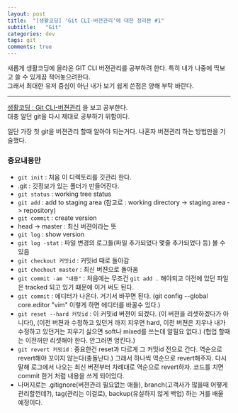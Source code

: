 ```yaml
---
layout: post
title:  "[생활코딩] 'Git CLI-버젼관리'에 대한 정리본 #1"
subtitle:   "Git"
categories: dev
tags: git
comments: true
---
```


새롭게 생활코딩에 올라온 GIT CLI 버젼관리를 공부하려 한다. 특히 내가 나중에 딱보고 쓸 수 있게끔 적어놓으려한다.  
그래서 최대한 유저 중심이 아닌 내가 보기 쉽게 쓴점은 양해 부탁 바란다.

---


[생활코딩 : Git CLI-버젼관리](https://opentutorials.org/course/3839) 을 보고 공부한다.  
대충 알던 git을 다시 제대로 공부하기 위함이다.
  
일단 가장 첫 git을 버젼관리 할때 알아야 되는거다. 나혼자 버젼관리 하는 방법만을 기술했다.
  
  
### 중요내용만
- ```git init``` : 처음 이 디렉토리를 깃관리 한다.
- .git : 깃정보가 있는 폴더가 만들어진다.
- ```git status``` : working tree status
- ```git add``` : add to staging area (참고로 : working directory -> staging area -> repository)
- ```git commit``` : create version
- head -> master : 최신 버젼이라는 뜻
- ```git log``` : show version
- ```git log -stat``` : 파일 변경의 로그들(파일 추가되었다 몇줄 추가되었다 등) 볼 수 있음
- ```git checkout 커밋id``` : 커밋id 때로 돌아감
- ```git chechout master``` : 최신 버젼으로 돌아옴
- ```git commit -am "내용"``` : 처음에는 무조건 ```git add .``` 해야되고 이전에 있던 파일은 tracked 되고 있기 떄문에 이거 써도 된다. 
- ```git commit``` : 에디터가 나온다. 거기서 바꾸면 된다. (git config --global core.editor "vim" 이렇게 하면 에디터를 바꿀수 있다.)
- ```git reset --hard 커밋id``` : 이 커밋id 버젼이 되겠다. (이 버젼을 리셋하겠다가 아니다!), (이전 버젼과 수정하고 있던거 까지 지우면 hard, 이전 버젼은 지우나 내가 수정하고 있던거는 지우기 싫으면 soft나 mixed를 쓰는데 알필요 없다.) (협업 할때는 이전꺼만 리셋해야 한다. 안그러면 엉킨다.)
- ```git revert 커밋id``` : 중요한건 reset과 다르게 그 커밋id 전으로 간다. 역순으로 revert해야 꼬이지 않는다(충돌난다.) 그래서 하나씩 역순으로 revert해주자. 다시말해 로그에서 나오는 최신 버젼부터 차례대로 역순으로 revert하자. 코드를 치면 commit 한거 처럼 내용을 쓰게 되어있다.
- 나머지로는 .gitignore(버젼관리 필요없는 애들), branch(고객사가 많을때 어떻게 관리할껀데?), tag(관리는 이걸로), backup(유실하지 않게 백업) 하는 거를 배울 예정이다.
